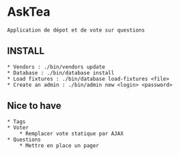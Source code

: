 # AskTea

	Application de dépot et de vote sur questions

## INSTALL

	* Vendors : ./bin/vendors update
	* Database : ./bin/database install
	* Load fixtures : ./bin/database load-fixtures <file>
	* Create an admin : ./bin/admin new <login> <password>

## Nice to have

	* Tags
	* Voter
		* Remplacer vote statique par AJAX
	* Questions
		* Mettre en place un pager